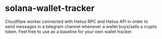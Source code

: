 # solana-wallet-tracker
Cloudflare worker connected with Helius RPC and Helius API in order to send messages in a telegram channel whenever a wallet buys/sells a crypto token. Feel free to use as a baseline for your own wallet tracker.
